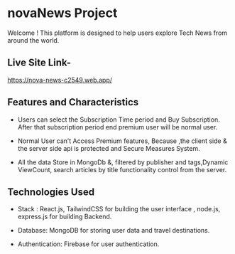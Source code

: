 # novaNews Project

Welcome ! This platform is designed to help users explore Tech News from around the world.

## Live Site Link-

https://nova-news-c2549.web.app/


## Features and Characteristics

- Users can select the Subscription Time period and Buy Subscription. After that
subscription period end premium user will be normal user.

- Normal User can’t Access Premium features, Because ,the client side & the server side
api is protected and Secure Measures System.

- All the data Store in MongoDb &, filtered by publisher and tags,Dynamic ViewCount,
search articles by title functionality control from the server.

## Technologies Used

- Stack : React.js, TailwindCSS for building the user interface , node.js, express.js for building Backend.

- Database: MongoDB for storing user data and travel destinations.

- Authentication: Firebase for user authentication.
